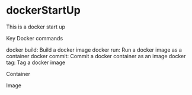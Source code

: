 # dockerStartUp
This is a docker start up 

Key Docker commands

docker build: Build a docker image
docker run: Run a docker image as a container
docker commit: Commit a docker container as an image
docker tag: Tag a docker image

Container

Image
